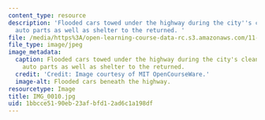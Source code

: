 ```yaml
---
content_type: resource
description: 'Flooded cars towed under the highway during the city''s cleanup provide
  auto parts as well as shelter to the returned. '
file: /media/https%3A/open-learning-course-data-rc.s3.amazonaws.com/11-945-katrina-practicum-spring-2006/1bbcce5190eb23afbfd12ad6c1a198df_IMG_0010.jpg
file_type: image/jpeg
image_metadata:
  caption: Flooded cars towed under the highway during the city's cleanup provide
    auto parts as well as shelter to the returned.
  credit: 'Credit: Image courtesy of MIT OpenCourseWare.'
  image-alt: Flooded cars beneath the highway.
resourcetype: Image
title: IMG_0010.jpg
uid: 1bbcce51-90eb-23af-bfd1-2ad6c1a198df
---
```

